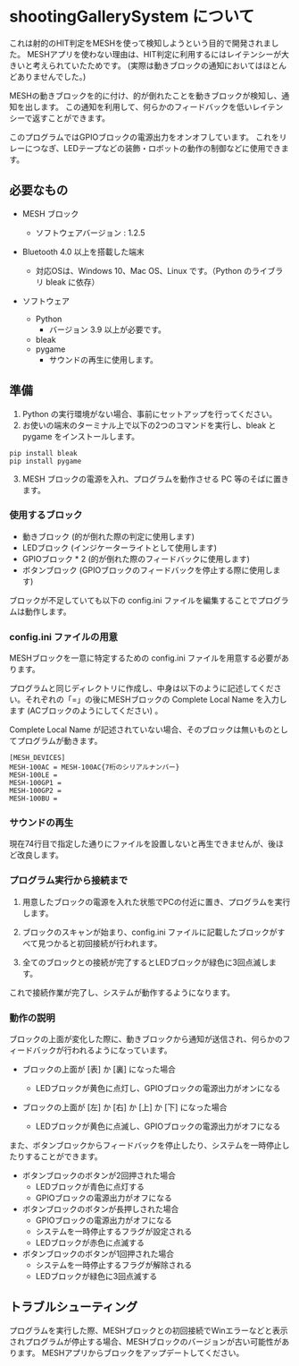 # shootingGallerySystem について
これは射的のHIT判定をMESHを使って検知しようという目的で開発されました。
MESHアプリを使わない理由は、HIT判定に利用するにはレイテンシーが大きいと考えられていたためです。
(実際は動きブロックの通知においてはほとんどありませんでした。)

MESHの動きブロックを的に付け、的が倒れたことを動きブロックが検知し、通知を出します。
この通知を利用して、何らかのフィードバックを低いレイテンシーで返すことができます。

このプログラムではGPIOブロックの電源出力をオンオフしています。
これをリレーにつなぎ、LEDテープなどの装飾・ロボットの動作の制御などに使用できます。

## 必要なもの

- MESH ブロック

  - ソフトウェアバージョン : 1.2.5
 
- Bluetooth 4.0 以上を搭載した端末

  - 対応OSは、Windows 10、Mac OS、Linux です。（Python のライブラリ bleak に依存）

- ソフトウェア

  - Python
    - バージョン 3.9 以上が必要です。
  - bleak
  - pygame
    - サウンドの再生に使用します。

## 準備
1. Python の実行環境がない場合、事前にセットアップを行ってください。
2. お使いの端末のターミナル上で以下の2つのコマンドを実行し、bleak と pygame をインストールします。
```
pip install bleak
pip install pygame
```
3. MESH ブロックの電源を入れ、プログラムを動作させる PC 等のそばに置きます。

### 使用するブロック
- 動きブロック (的が倒れた際の判定に使用します)
- LEDブロック (インジケーターライトとして使用します)
- GPIOブロック * 2 (的が倒れた際のフィードバックに使用します)
- ボタンブロック (GPIOブロックのフィードバックを停止する際に使用します)

ブロックが不足していても以下の config.ini ファイルを編集することでプログラムは動作します。
 
### config.ini ファイルの用意
MESHブロックを一意に特定するための config.ini ファイルを用意する必要があります。

プログラムと同じディレクトリに作成し、中身は以下のように記述してください。それぞれの「=」の後にMESHブロックの Complete Local Name を入力します (ACブロックのようにしてください) 。

Complete Local Name が記述されていない場合、そのブロックは無いものとしてプログラムが動きます。

```
[MESH_DEVICES]
MESH-100AC = MESH-100AC{7桁のシリアルナンバー}
MESH-100LE = 
MESH-100GP1 = 
MESH-100GP2 = 
MESH-100BU = 
```

### サウンドの再生
現在74行目で指定した通りにファイルを設置しないと再生できませんが、後ほど改良します。

### プログラム実行から接続まで
1. 用意したブロックの電源を入れた状態でPCの付近に置き、プログラムを実行します。

2. ブロックのスキャンが始まり、config.ini ファイルに記載したブロックがすべて見つかると初回接続が行われます。

3. 全てのブロックとの接続が完了するとLEDブロックが緑色に3回点滅します。

これで接続作業が完了し、システムが動作するようになります。

### 動作の説明
ブロックの上面が変化した際に、動きブロックから通知が送信され、何らかのフィードバックが行われるようになっています。

- ブロックの上面が [表] か [裏] になった場合
  - LEDブロックが黄色に点灯し、GPIOブロックの電源出力がオンになる

- ブロックの上面が [左] か [右] か [上] か [下] になった場合
  - LEDブロックが黄色に点滅し、GPIOブロックの電源出力がオフになる

また、ボタンブロックからフィードバックを停止したり、システムを一時停止したりすることができます。

- ボタンブロックのボタンが2回押された場合
  - LEDブロックが青色に点灯する
  - GPIOブロックの電源出力がオフになる
- ボタンブロックのボタンが長押しされた場合
  - GPIOブロックの電源出力がオフになる
  - システムを一時停止するフラグが設定される
  - LEDブロックが赤色に点滅する
- ボタンブロックのボタンが1回押された場合
  - システムを一時停止するフラグが解除される
  - LEDブロックが緑色に3回点滅する

## トラブルシューティング
プログラムを実行した際、MESHブロックとの初回接続でWinエラーなどと表示されプログラムが停止する場合、MESHブロックのバージョンが古い可能性があります。
MESHアプリからブロックをアップデートしてください。
